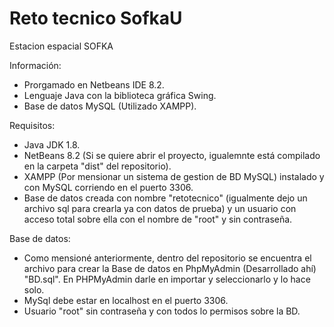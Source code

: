 # Reto tecnico SofkaU
 Estacion espacial SOFKA

Información:
- Prorgamado en Netbeans IDE 8.2.
- Lenguaje Java con la biblioteca gráfica Swing.
- Base de datos MySQL (Utilizado XAMPP).

Requisitos:
- Java JDK 1.8.
- NetBeans 8.2 (Si se quiere abrir el proyecto, igualemnte está compilado en la carpeta "dist" del repositorio).
- XAMPP (Por mensionar un sistema de gestion de BD MySQL) instalado y con MySQL corriendo en el puerto 3306.
- Base de datos creada con nombre "retotecnico" (igualmente dejo un archivo sql para crearla ya con datos de prueba) y un usuario con acceso total sobre ella con el nombre de "root" y sin contraseña.

Base de datos:
- Como mensioné anteriormente, dentro del repositorio se encuentra el archivo para crear la Base de datos en PhpMyAdmin (Desarrollado ahí) "BD.sql". En PHPMyAdmin darle en importar y seleccionarlo y lo hace solo.
- MySql debe estar en localhost en el puerto 3306.
- Usuario "root" sin contraseña y con todos lo permisos sobre la BD.

